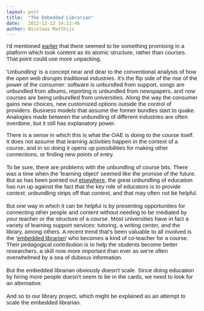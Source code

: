 ```yaml
---
layout: post
title:  "The Embedded Librarian"
date:   2012-12-12 14:22:46
author: Nicolaas Matthijs
---
```

<p><strong id="internal-source-marker_0.5837616252247244" style="font-weight: normal;"><span style="font-family: Arial; font-size: 15px; background-color: transparent; vertical-align: baseline; white-space: pre-wrap;">I'd mentioned <a title="earlier" href="http://oae.sakaiproject.org/blog/22">earlier</a> that there seemed to be something promising in a platform which took content as its atomic structure, rather than courses. That point could use more unpacking.</span><br /><span style="font-size: 15px; font-family: Arial; background-color: transparent; vertical-align: baseline; white-space: pre-wrap;"></span><br /><span style="font-family: Arial; font-size: 15px; background-color: transparent; vertical-align: baseline; white-space: pre-wrap;">'Unbundling' is a concept near and dear to the conventional analysis of how the open web disrupts traditional industries. It's the flip side of the rise of the power of the consumer: software is unbundled from support, songs are unbundled from albums, reporting is unbundled from newspapers, and now courses are being unbundled from universities. Along the way the consumer gains new choices, new customized options outside the control of providers. Business models that assume the former bundles start to quake.</span><span style="background-color: transparent; vertical-align: baseline;"><span style="font-family: 'Times New Roman'; font-size: medium;"> </span></span><span style="font-family: Arial; font-size: 15px; background-color: transparent; vertical-align: baseline; white-space: pre-wrap;">Analogies made between the unbundling of different industries are often overdone, but it still has explanatory power.</span></strong></p><p><strong id="internal-source-marker_0.5837616252247244" style="font-weight: normal;"><span style="font-family: Arial; font-size: 15px; background-color: transparent; vertical-align: baseline; white-space: pre-wrap;">There is a sense in which this is what the OAE is doing to the course itself. It does not assume that learning activities happen in the context of a course, and in so doing it opens up possibilities for making other connections, or finding new points of entry.</span><br /><span style="font-size: 15px; font-family: Arial; background-color: transparent; vertical-align: baseline; white-space: pre-wrap;"></span><br /><span style="font-family: Arial; font-size: 15px; background-color: transparent; vertical-align: baseline; white-space: pre-wrap;">To be sure, there are problems with the unbundling of course bits. There was a time when the 'learning object' seemed like the promise of the future. But as has been pointed out <a title="elsewhere" href="http://hapgood.us/2012/11/05/unbundling-vs-embedding-approaches-to-reuse-of-integrated-course-objects/">elsewhere</a>, the great unbundling of education has run up against the fact that the key role of educators is to provide context: unbundling strips off that context, and that may often not be helpful.</span><br /><span style="font-size: 15px; font-family: Arial; background-color: transparent; vertical-align: baseline; white-space: pre-wrap;"></span><br /><span style="font-family: Arial; font-size: 15px; background-color: transparent; vertical-align: baseline; white-space: pre-wrap;">But one way in which it can be helpful is by presenting opportunities for connecting other people and content without needing to be mediated by your teacher or the structure of a course. Most universities have in fact a variety of learning support services: tutoring, a writing center, and the library, among others. A recent trend that's been valuable to all involved is the '<a title="embedded librarian" href="http://www.insidehighered.com/news/2010/06/09/hopkins">embedded librarian</a>' who becomes a kind of co-teacher for a course. Their pedagogical contribution is to help the students become better researchers, a skill now more important than ever as we're often overwhelmed by a sea of dubious information.</span><br /><span style="font-size: 15px; font-family: Arial; background-color: transparent; vertical-align: baseline; white-space: pre-wrap;"></span><br /><span style="font-family: Arial; font-size: 15px; background-color: transparent; vertical-align: baseline; white-space: pre-wrap;">But the embedded librarian obviously doesn't scale. Since doing education by hiring more people doesn't seem to be in the cards, we need to look for an alternative.</span><br /><span style="font-size: 15px; font-family: Arial; background-color: transparent; vertical-align: baseline; white-space: pre-wrap;"></span><br /><span style="font-family: Arial; font-size: 15px; background-color: transparent; vertical-align: baseline; white-space: pre-wrap;">And so to our library project, which might be explained as an attempt to scale the embedded librarian.</span></strong></p>
